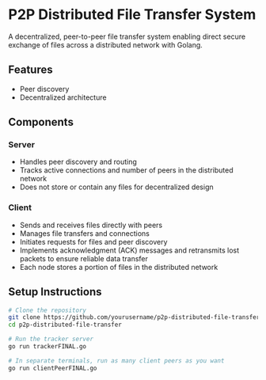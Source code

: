 # P2P Distributed File Transfer System

A decentralized, peer-to-peer file transfer system enabling direct secure exchange of files across a distributed network with Golang.

## Features
- Peer discovery
- Decentralized architecture

## Components
### Server 
- Handles peer discovery and routing
- Tracks active connections and number of peers in the distributed network
- Does not store or contain any files for decentralized design

### Client
- Sends and receives files directly with peers
- Manages file transfers and connections
- Initiates requests for files and peer discovery
- Implements acknowledgment (ACK) messages and retransmits lost packets to ensure reliable data transfer
- Each node stores a portion of files in the distributed network


## Setup Instructions
```bash
# Clone the repository
git clone https://github.com/yourusername/p2p-distributed-file-transfer.git
cd p2p-distributed-file-transfer

# Run the tracker server
go run trackerFINAL.go

# In separate terminals, run as many client peers as you want
go run clientPeerFINAL.go

